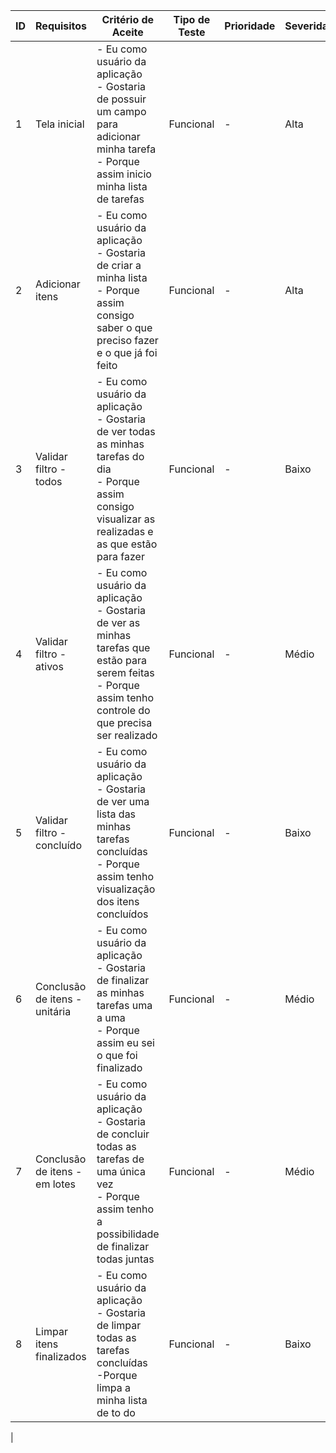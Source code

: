 | ID | Requisitos               | Critério de Aceite                                                                                  | Tipo de Teste | Prioridade | Severidade | Valor base | Valor atual | Meta | Progresso | Confiança |
|----|--------------------------|-----------------------------------------------------------------------------------------------------|---------------|------------|------------|------------|-------------|------|------------|-----------|
| 1  | Tela inicial             | - Eu como usuário da aplicação <br>- Gostaria de possuir um campo para adicionar minha tarefa <br>- Porque assim inicio minha lista de tarefas | Funcional     | -       | Alta         | 0          | 0         | 50   | 😀         | 
| 2  | Adicionar itens          | - Eu como usuário da aplicação <br>- Gostaria de criar a minha lista <br>- Porque assim consigo saber o que preciso fazer e o que já foi feito | Funcional     | -       | Alta          | 0          | 0         | 0    | 😀         | 
| 3  | Validar filtro - todos   | - Eu como usuário da aplicação <br>- Gostaria de ver todas as minhas tarefas do dia <br>- Porque assim consigo visualizar as realizadas e as que estão para fazer | Funcional     | -      | Baixo          | 0          | 0         | 0    | 😀         | 
| 4  | Validar filtro - ativos  | - Eu como usuário da aplicação <br>- Gostaria de ver as minhas tarefas que estão para serem feitas <br>- Porque assim tenho controle do que precisa ser realizado | Funcional     | -      | Médio          | 0          | 0         | 0    | 😀         | 
| 5  | Validar filtro - concluído| - Eu como usuário da aplicação <br>- Gostaria de ver uma lista das minhas tarefas concluídas <br>- Porque assim tenho visualização dos itens concluídos | Funcional     | -      | Baixo          | 0          | 0         | 0    | 😀         | 
| 6  | Conclusão de itens - unitária| - Eu como usuário da aplicação <br>- Gostaria de finalizar as minhas tarefas uma a uma <br>- Porque assim eu sei o que foi finalizado | Funcional     | -      | Médio          |            | 0         | 0    | 😀         | 
| 7  | Conclusão de itens - em lotes| - Eu como usuário da aplicação <br>- Gostaria de concluir todas as tarefas de uma única vez <br>- Porque assim tenho a possibilidade de finalizar todas juntas | Funcional     | -      | Médio          |            | 100         | 0    | 😀         | 
| 8  | Limpar itens finalizados | - Eu como usuário da aplicação <br>- Gostaria de limpar todas as tarefas concluídas <br> -Porque limpa a minha lista de to do | Funcional     | -      | Baixo          |            | 0         | 0    | 😀         | 
|                                                                                                  
